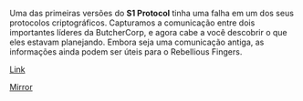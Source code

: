 
Uma das primeiras versões do **S1 Protocol** tinha uma falha em um dos seus protocolos criptográficos. Capturamos a comunicação entre dois importantes líderes da ButcherCorp, e agora cabe a você descobrir o que eles estavam planejando. Embora seja uma comunicação antiga, as informações ainda podem ser úteis para o Rebellious Fingers.

[Link](https://static.pwn2win.party/omni_crypto_b4516002399a4c6745818cb3e0975ade416044a99bbcf8053cfb07f63932e30e.tar.gz)

[Mirror](https://storage.cloud.google.com/pwn2win-files/omni_crypto_b4516002399a4c6745818cb3e0975ade416044a99bbcf8053cfb07f63932e30e.tar.gz)
